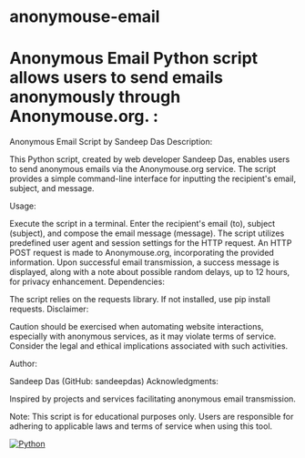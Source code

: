 # anonymouse-email
# Anonymous Email Python script allows users to send emails anonymously through Anonymouse.org. :
Anonymous Email Script by Sandeep Das
Description:

This Python script, created by web developer Sandeep Das, enables users to send anonymous emails via the Anonymouse.org service. The script provides a simple command-line interface for inputting the recipient's email, subject, and message.



Usage:

Execute the script in a terminal.
Enter the recipient's email (to), subject (subject), and compose the email message (message).
The script utilizes predefined user agent and session settings for the HTTP request.
An HTTP POST request is made to Anonymouse.org, incorporating the provided information.
Upon successful email transmission, a success message is displayed, along with a note about possible random delays, up to 12 hours, for privacy enhancement.
Dependencies:

The script relies on the requests library. If not installed, use pip install requests.
Disclaimer:

Caution should be exercised when automating website interactions, especially with anonymous services, as it may violate terms of service. Consider the legal and ethical implications associated with such activities.

Author:

Sandeep Das (GitHub: sandeepdas)
Acknowledgments:

Inspired by projects and services facilitating anonymous email transmission.


Note: This script is for educational purposes only. Users are responsible for adhering to applicable laws and terms of service when using this tool.


[![Python](https://img.shields.io/badge/Python-3.11-ffdd3b.svg)](https://www.python.org/)
